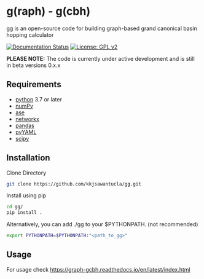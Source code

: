 
# g(raph) - g(cbh)

gg is an open-source code for building graph-based grand canonical basin hopping calculator

[![Documentation Status](https://readthedocs.org/projects/graph-gcbh/badge/?version=latest)](https://graph-gcbh.readthedocs.io/en/latest/?badge=latest)
[![License: GPL v2](https://img.shields.io/badge/License-GPL_v2-blue.svg)](https://www.gnu.org/licenses/old-licenses/gpl-2.0.en.html)

**PLEASE NOTE:** The code is currently under active development and is still in beta versions 0.x.x

## Requirements
- [python](https://www.python.org/) 3.7  or later
- [numPy](https://numpy.org/doc/stable/reference/)
- [ase](https://wiki.fysik.dtu.dk/ase/)
- [networkx](https://networkx.org/)
- [pandas](https://pandas.pydata.org/)
- [pyYAML](https://pyyaml.org/)
- [scipy](https://scipy.org/)

## Installation
Clone Directory
~~~bash
git clone https://github.com/kkjsawantucla/gg.git
~~~

Install using pip
~~~bash
cd gg/
pip install .
~~~

Alternatively, you can add ./gg to your $PYTHONPATH. (not recommended)
~~~bash
export PYTHONPATH=$PYTHONPATH:"<path_to_gg>"
~~~

## Usage
For usage check https://graph-gcbh.readthedocs.io/en/latest/index.html
